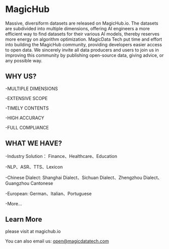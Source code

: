 # MagicHub
Massive, diversiform datasets are released on MagicHub.io. The datasets are subdivided into multiple dimensions, offering AI engineers a more efficient way to find datasets for their various AI models, thereby reserves more energy on algorithm optimization.
MagicData Tech put time and effort into building the MagicHub community, providing developers easier access to open data. We sincerely invite all data producers and users to join us in improving this community by publishing open-source data, giving advice, or any possible way.


## WHY US?

-MULTIPLE DIMENSIONS

-EXTENSIVE SCOPE

-TIMELY CONTENTS

-HIGH ACCURACY

-FULL COMPLIANCE


## WHAT WE HAVE?

-Industry Solution： Finance、Healthcare、Education

-NLP、ASR、TTS、Lexicon

-Chinese Dialect: Shanghai Dialect、Sichuan Dialect、Zhengzhou Dialect、Guangzhou Cantonese

-European: German、Italian、Portuguese

-More...



## Learn More
please visit at   magichub.io

You can also email us: open@magicdatatech.com

